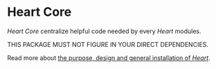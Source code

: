 # Heart Core

_Heart Core_ centralize helpful code needed by every _Heart_ modules.

THIS PACKAGE MUST NOT FIGURE IN YOUR DIRECT DEPENDENCIES.

Read more about [the purpose, design and general installation of _Heart_](https://gitlab.com/fabernovel/heart/-/blob/master/README.md).
